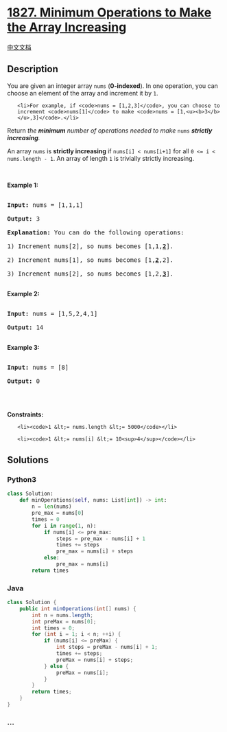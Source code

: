 # [1827. Minimum Operations to Make the Array Increasing](https://leetcode.com/problems/minimum-operations-to-make-the-array-increasing)

[中文文档](/solution/1800-1899/1827.Minimum%20Operations%20to%20Make%20the%20Array%20Increasing/README.md)

## Description

<p>You are given an integer array <code>nums</code> (<strong>0-indexed</strong>). In one operation, you can choose an element of the array and increment it by <code>1</code>.</p>

<ul>

    <li>For example, if <code>nums = [1,2,3]</code>, you can choose to increment <code>nums[1]</code> to make <code>nums = [1,<u><b>3</b></u>,3]</code>.</li>

</ul>

<p>Return <em>the <strong>minimum</strong> number of operations needed to make</em> <code>nums</code> <em><strong>strictly</strong> <strong>increasing</strong>.</em></p>

<p>An array <code>nums</code> is <strong>strictly increasing</strong> if <code>nums[i] &lt; nums[i+1]</code> for all <code>0 &lt;= i &lt; nums.length - 1</code>. An array of length <code>1</code> is trivially strictly increasing.</p>

<p>&nbsp;</p>

<p><strong>Example 1:</strong></p>

<pre>

<strong>Input:</strong> nums = [1,1,1]

<strong>Output:</strong> 3

<strong>Explanation:</strong> You can do the following operations:

1) Increment nums[2], so nums becomes [1,1,<u><strong>2</strong></u>].

2) Increment nums[1], so nums becomes [1,<u><strong>2</strong></u>,2].

3) Increment nums[2], so nums becomes [1,2,<u><strong>3</strong></u>].

</pre>

<p><strong>Example 2:</strong></p>

<pre>

<strong>Input:</strong> nums = [1,5,2,4,1]

<strong>Output:</strong> 14

</pre>

<p><strong>Example 3:</strong></p>

<pre>

<strong>Input:</strong> nums = [8]

<strong>Output:</strong> 0

</pre>

<p>&nbsp;</p>

<p><strong>Constraints:</strong></p>

<ul>

    <li><code>1 &lt;= nums.length &lt;= 5000</code></li>

    <li><code>1 &lt;= nums[i] &lt;= 10<sup>4</sup></code></li>

</ul>

## Solutions

<!-- tabs:start -->

### **Python3**

```python
class Solution:
    def minOperations(self, nums: List[int]) -> int:
        n = len(nums)
        pre_max = nums[0]
        times = 0
        for i in range(1, n):
            if nums[i] <= pre_max:
                steps = pre_max - nums[i] + 1
                times += steps
                pre_max = nums[i] + steps
            else:
                pre_max = nums[i]
        return times
```

### **Java**

```java
class Solution {
    public int minOperations(int[] nums) {
        int n = nums.length;
        int preMax = nums[0];
        int times = 0;
        for (int i = 1; i < n; ++i) {
            if (nums[i] <= preMax) {
                int steps = preMax - nums[i] + 1;
                times += steps;
                preMax = nums[i] + steps;
            } else {
                preMax = nums[i];
            }
        }
        return times;
    }
}
```

### **...**

```

```

<!-- tabs:end -->
